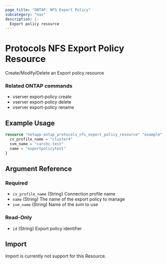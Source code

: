 ```yaml
---
page_title: "ONTAP: NFS Export Policy"
subcategory: "nas"
description: |-
  Export policy resource
---
```

# Protocols NFS Export Policy Resource

Create/Modify/Delete an Export policy resource

### Related ONTAP commands
* vserver export-policy create
* vserver export-policy delete
* vserver export-policy rename

## Example Usage

```terraform
resource "netapp-ontap_protocols_nfs_export_policy_resource" "example" {
  cx_profile_name = "cluster4"
  svm_name = "carchi-test"
  name = "exportpolicytest"
}
``````

<!-- schema generated by tfplugindocs -->
## Argument Reference

### Required

- `cx_profile_name` (String) Connection profile name
- `name` (String) The name of the export policy to manage
- `svm_name` (String) Name of the svm to use

### Read-Only

- `id` (String) Export policy identifier


## Import 
Import is currently not support for this Resource.